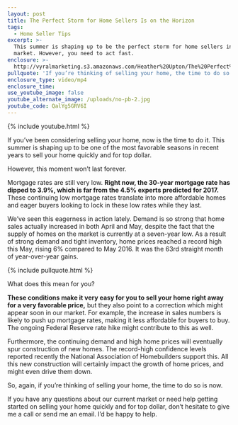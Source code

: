 ```yaml
---
layout: post
title: The Perfect Storm for Home Sellers Is on the Horizon
tags:
  - Home Seller Tips
excerpt: >-
  This summer is shaping up to be the perfect storm for home sellers in our
  market. However, you need to act fast.
enclosure: >-
  http://vyralmarketing.s3.amazonaws.com/Heather%20Upton/The%20Perfect%20Storm%20for%20Home%20Sellers%20Is%20on%20the%20Horizon.mp4
pullquote: 'If you’re thinking of selling your home, the time to do so is now.'
enclosure_type: video/mp4
enclosure_time:
use_youtube_image: false
youtube_alternate_image: /uploads/no-pb-2.jpg
youtube_code: QalYg5GRV6I
---
```



{% include youtube.html %}

If you’ve been considering selling your home, now is the time to do it. This summer is shaping up to be one of the most favorable seasons in recent years to sell your home quickly and for top dollar.

However, this moment won’t last forever.

Mortgage rates are still very low. **Right now, the 30-year mortgage rate has dipped to 3.9%, which is far from the 4.5% experts predicted for 2017.** These continuing low mortgage rates translate into more affordable homes and eager buyers looking to lock in these low rates while they last.

We’ve seen this eagerness in action lately. Demand is so strong that home sales actually increased in both April and May, despite the fact that the supply of homes on the market is currently at a seven-year low. As a result of strong demand and tight inventory, home prices reached a record high this May, rising 6% compared to May 2016. It was the 63rd straight month of year-over-year gains.

{% include pullquote.html %}

What does this mean for you?

**These conditions make it very easy for you to sell your home right away for a very favorable price,** but they also point to a correction which might appear soon in our market. For example, the increase in sales numbers is likely to push up mortgage rates, making it less affordable for buyers to buy. The ongoing Federal Reserve rate hike might contribute to this as well.

Furthermore, the continuing demand and high home prices will eventually spur construction of new homes. The record-high confidence levels reported recently the National Association of Homebuilders support this. All this new construction will certainly impact the growth of home prices, and might even drive them down.

So, again, if you’re thinking of selling your home, the time to do so is now.

If you have any questions about our current market or need help getting started on selling your home quickly and for top dollar, don’t hesitate to give me a call or send me an email. I’d be happy to help.